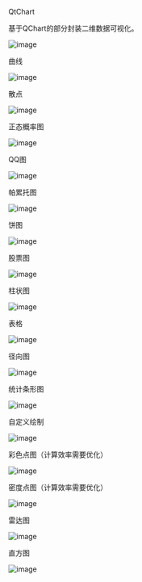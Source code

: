QtChart

基于QChart的部分封装二维数据可视化。

![image](https://user-images.githubusercontent.com/32051731/160572847-576edff7-eb3c-44c9-8f29-5d0daec5765a.png)

曲线   
 
![image](https://user-images.githubusercontent.com/32051731/159616847-0aca5f39-045f-4977-b6f8-9548b28df541.png)

散点

![image](https://user-images.githubusercontent.com/32051731/159616994-0baa2d4f-6fc3-4a04-9f31-518727ea822a.png)

正态概率图

![image](https://user-images.githubusercontent.com/32051731/159617075-b341e6fc-e7e6-4ee4-81e7-5058c2d5ed9d.png)

QQ图

![image](https://user-images.githubusercontent.com/32051731/159617300-9347286f-7478-4764-bb16-764287bfbe0c.png)

帕累托图

![image](https://user-images.githubusercontent.com/32051731/160242340-21c25f1b-45fa-4d35-8692-0230033b5794.png)

饼图

![image](https://user-images.githubusercontent.com/32051731/159617243-cfc63bb2-3d1a-477a-91aa-2595b2b6ee7d.png)

股票图

![image](https://user-images.githubusercontent.com/32051731/159617365-22450c30-736a-408c-9322-6fff751a7777.png)

柱状图

![image](https://user-images.githubusercontent.com/32051731/159617430-96d0c20b-f30e-4099-a41a-7805489b1532.png)

表格

![image](https://user-images.githubusercontent.com/32051731/159617496-cf7e932e-5d44-4f86-8945-b8003f3609f3.png)

径向图

![image](https://user-images.githubusercontent.com/32051731/160572467-44db6528-96bb-45bb-8e1b-ed711598bd9a.png)

统计条形图

![image](https://user-images.githubusercontent.com/32051731/160572582-8d3dd7fe-0b71-454f-ab1b-0298d780de46.png)

自定义绘制

![image](https://user-images.githubusercontent.com/32051731/159877859-430dc7ac-2e62-4cca-afdf-ad51bda12b92.png)

彩色点图（计算效率需要优化）

![image](https://user-images.githubusercontent.com/32051731/159877245-f5b7c5c1-2f27-4d35-a9d5-9a51f7c6769e.png)

密度点图（计算效率需要优化）

![image](https://user-images.githubusercontent.com/32051731/159877443-1f42bb66-74da-4910-882a-aa544d413a39.png)

雷达图

![image](https://user-images.githubusercontent.com/32051731/160069776-01773325-6b68-45a2-877d-0da19467ed15.png)

直方图

![image](https://user-images.githubusercontent.com/32051731/160572666-e0fe4b00-e5e5-4727-9cd0-84e67f59e968.png)










